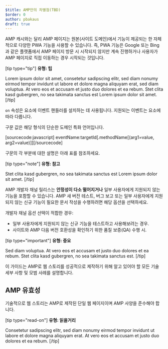 ```yaml
---
$title: AMP만의 차별점(TBD)
$order: 0
author: pbakaus
draft: true
---
```


AMP 캐시와는 달리 AMP 페이지는 원본(사이트 도메인)에서 기능이 제공되는 한 자체적으로 다양한 PWA 기능을 사용할 수 있습니다. 즉, PWA 기능은 Google 또는 Bing과 같은 플랫폼에서 AMP 페이지 방문 시 시작되지 않지만 계속 진행하거나 사용자가 AMP 페이지로 직접 이동하는 경우 시작되는 것입니다.

[tip type="tip"] **유형: 팁**

Lorem ipsum dolor sit amet, consetetur sadipscing elitr, sed diam nonumy eirmod tempor invidunt ut labore et dolore magna aliquyam erat, sed diam voluptua. At vero eos et accusam et justo duo dolores et ea rebum. Stet clita kasd gubergren, no sea takimata sanctus est Lorem ipsum dolor sit amet. [/tip]

`on` 속성은 요소에 이벤트 핸들러를 설치하는 데 사용됩니다. 지원되는 이벤트는 요소에 따라 다릅니다.

구문 값은 해당 형식의 단순한 도메인 특화 언어입니다.

[sourcecode:javascript] eventName:targetId[.methodName[(arg1=value, arg2=value)]][/sourcecode]

구문의 각 부분에 대한 설명은 아래 표를 참조하세요.

[tip type="note"] **유형: 참고**

Stet clita kasd gubergren, no sea takimata sanctus est Lorem ipsum dolor sit amet. [/tip]

AMP 개발자 채널 릴리스는 **안정성이 다소 떨어지거나** 일부 사용자에게 지원되지 않는 기능을 포함할 수 있습니다. AMP 새 버전 테스트, 버그 보고 또는 일부 사용자에게 지원되지 않는 신규 기능이 필요한 문서 작성을 수행하려면 해당 옵션을 선택하세요.

개발자 채널 옵션 선택이 적합한 경우:

- 일부 사용자에게 지원되지 않는 신규 기능을 테스트하고 사용해보려는 경우.
- 사이트와 AMP 다음 버전 호환성을 확인하기 위한 품질 보증(QA) 수행 시.

[tip type="important"] **유형: 중요**

Sed diam voluptua. At vero eos et accusam et justo duo dolores et ea rebum. Stet clita kasd gubergren, no sea takimata sanctus est. [/tip]

이 가이드는 AMP로 웹 스토리를 성공적으로 제작하기 위해 알고 있어야 할 모든 기술 세부 사항 및 모범 사례를 설명합니다.

## AMP 유효성

기술적으로 웹 스토리는 AMP로 제작된 단일 웹 페이지이며 AMP 사양을 준수해야 합니다.

[tip type="read-on"] **유형: 읽을거리**

Consetetur sadipscing elitr, sed diam nonumy eirmod tempor invidunt ut labore et dolore magna aliquyam erat. At vero eos et accusam et justo duo dolores et ea rebum. [/tip]
